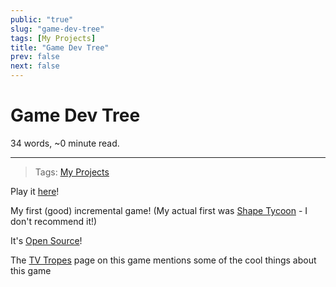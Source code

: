 ```yaml
---
public: "true"
slug: "game-dev-tree"
tags: [My Projects]
title: "Game Dev Tree"
prev: false
next: false
---
```

<script setup>
import { data } from '../../git.data.ts';
import { useData } from 'vitepress';
const pageData = useData();
</script>
<h1 class="p-name">Game Dev Tree</h1>
<p>34 words, ~0 minute read. <span v-html="data[`site/${pageData.page.value.relativePath}`]" /></p>
<hr/>

> Tags: [My Projects](/garden/my-projects/index.md)

Play it [here](https://thepaperpilot.org/gamedevtree)!

My first (good) incremental game! (My actual first was [Shape Tycoon](https://thepaperpilot.itch.io/shape-tycoon) - I don't recommend it!)

It's [Open Source](/garden/open-source/index.md)!

The [TV Tropes](https://tvtropes.org/pmwiki/pmwiki.php/VideoGame/TheGameDevTree) page on this game mentions some of the cool things about this game